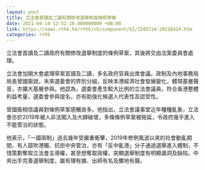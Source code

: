 ```yaml
---
layout: post
title: 立法會首讀及二讀有關修改選舉制度條例草案
date: 2021-04-14 12:52:10.000000000 +08:00
link: https://news.rthk.hk/rthk/ch/component/k2/1585724-20210414.htm
categories: rthk
---
```


立法會首讀及二讀政府有關修改選舉制度的條例草案，其後將交由法案委員會處理。

立法會加開大會處理草案首讀及二讀，多名政府官員出席會議。政制及內地事務局局長曾國衞說，未來選委會的界別分組，反映本港經濟社會發展變化，體現基層聲音，亦擴大基層參與。他認為，選委會產生較大比例的立法會議員，符合香港整體利益考量，選委會參與提名，亦有助強化候選人代表性及認受性。

曾國衞相信議員對條例草案感觸良多。他指出，立法會議事堂近年種種亂象，立法會亦於2019年被人非法闖入及大肆破壞，多條條例草案被拖延，令政府幾乎進入不能管治的狀態。

他表示，「一國兩制」過去幾年受嚴重衝擊，2019年修例風波以來的社會動亂期間，有人鼓吹港獨、抗拒中央管治，亦有「反中亂港」分子通過選舉進入體制，不惜策劃奪取立法會主導權，甚至想奪取政權，突顯選舉制度有明顯漏洞及缺陷，中央出手完善選舉制度，屬有理有據、出師有名及擲地有聲。
